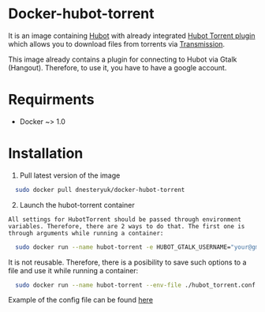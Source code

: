 # Docker-hubot-torrent

It is an image containing [Hubot](https://github.com/github/hubot) with already integrated [Hubot Torrent plugin](https://github.com/dnesteryuk/hubot-torrent) which allows you to download files from torrents via [Transmission](http://www.transmissionbt.com/).

This image already contains a plugin for connecting to Hubot via Gtalk (Hangout). Therefore, to use it, you have to have a google account.

# Requirments

 - Docker ~> 1.0

# Installation

  1. Pull latest version of the image

  ```bash
    sudo docker pull dnesteryuk/docker-hubot-torrent
  ```

  2. Launch the hubot-torrent container

    All settings for HubotTorrent should be passed through environment variables. Therefore, there are 2 ways to do that. The first one is through arguments while running a container:

  ```bash
    sudo docker run --name hubot-torrent -e HUBOT_GTALK_USERNAME="your@gmail.com" -e HUBOT_GTALK_PASSWORD="yourpassword" -e PSLAN_USERNAME="yourlogim" -e PSLAN_PASSWORD="yourpassword" -e RUTRACKER_LOGIN="yourlogin" -e RUTRACKER_PASSWORD="yourpassword" -v /path_to_save_files:/hubot_data hubot-torrent
  ```
  
  It is not reusable. Therefore, there is a posibility to save such options to a file and use it while running a container:
  
  ```bash
    sudo docker run --name hubot-torrent --env-file ./hubot_torrent.conf  -v /path_to_save_files:/hubot_data hubot-torrent
  ```
  
  Example of the config file can be found [here](https://github.com/dnesteryuk/docker-hubot-torrent/blob/master/hubot_torrent.conf.example)

